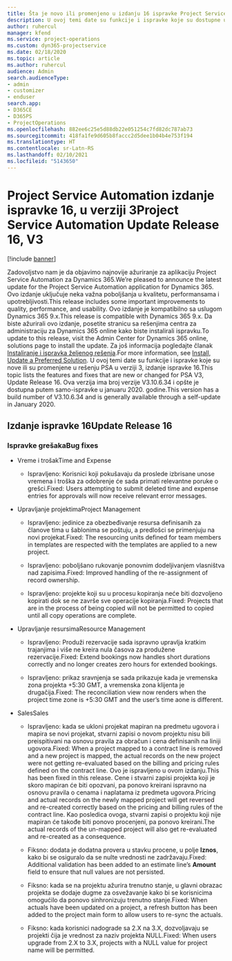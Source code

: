 ```yaml
---
title: Šta je novo ili promenjeno u izdanju 16 ispravke Project Service Automation verzije 3
description: U ovoj temi date su funkcije i ispravke koje su dostupne u izdanju 16 ispravke za Project Service Automation verzije 3.
author: ruhercul
manager: kfend
ms.service: project-operations
ms.custom: dyn365-projectservice
ms.date: 02/18/2020
ms.topic: article
ms.author: ruhercul
audience: Admin
search.audienceType:
- admin
- customizer
- enduser
search.app:
- D365CE
- D365PS
- ProjectOperations
ms.openlocfilehash: 882ee6c25e5d88db22e051254c7fd82dc787ab73
ms.sourcegitcommit: 418fa1fe9d605b8faccc2d5dee1b04b4e753f194
ms.translationtype: HT
ms.contentlocale: sr-Latn-RS
ms.lasthandoff: 02/10/2021
ms.locfileid: "5143650"
---
```

# <a name="project-service-automation-update-release-16-v3"></a><span data-ttu-id="f5cc1-103">Project Service Automation izdanje ispravke 16, u verziji 3</span><span class="sxs-lookup"><span data-stu-id="f5cc1-103">Project Service Automation Update Release 16, V3</span></span>

[!include [banner](../includes/psa-now-project-operations.md)]

<span data-ttu-id="f5cc1-104">Zadovoljstvo nam je da objavimo najnovije ažuriranje za aplikaciju Project Service Automation za Dynamics 365.</span><span class="sxs-lookup"><span data-stu-id="f5cc1-104">We’re pleased to announce the latest update for the Project Service Automation application for Dynamics 365.</span></span> <span data-ttu-id="f5cc1-105">Ovo izdanje uključuje neka važna poboljšanja u kvalitetu, performansama i upotrebljivosti.</span><span class="sxs-lookup"><span data-stu-id="f5cc1-105">This release includes some important improvements to quality, performance, and usability.</span></span>  <span data-ttu-id="f5cc1-106">Ovo izdanje je kompatibilno sa uslugom Dynamics 365 9.x.</span><span class="sxs-lookup"><span data-stu-id="f5cc1-106">This release is compatible with Dynamics 365 9.x.</span></span> <span data-ttu-id="f5cc1-107">Da biste ažurirali ovo izdanje, posetite stranicu sa rešenjima centra za administraciju za Dynamics 365 online kako biste instalirali ispravku.</span><span class="sxs-lookup"><span data-stu-id="f5cc1-107">To update to this release, visit the Admin Center for Dynamics 365 online, solutions page to install the update.</span></span> <span data-ttu-id="f5cc1-108">Za još informacija pogledajte članak [Instaliranje i ispravka željenog rešenja](https://docs.microsoft.com/dynamics365/project-service/upgrade-psa-home-page).</span><span class="sxs-lookup"><span data-stu-id="f5cc1-108">For more information, see [Install, Update a Preferred Solution](https://docs.microsoft.com/dynamics365/project-service/upgrade-psa-home-page).</span></span>
<span data-ttu-id="f5cc1-109">U ovoj temi date su funkcije i ispravke koje su nove ili su promenjene u rešenju PSA u verziji 3, izdanje ispravke 16.</span><span class="sxs-lookup"><span data-stu-id="f5cc1-109">This topic lists the features and fixes that are new or changed for PSA V3, Update Release 16.</span></span> <span data-ttu-id="f5cc1-110">Ova verzija ima broj verzije V3.10.6.34 i opšte je dostupna putem samo-ispravke u januaru 2020. godine.</span><span class="sxs-lookup"><span data-stu-id="f5cc1-110">This version has a build number of V3.10.6.34 and is generally available through a self-update in January 2020.</span></span>


## <a name="update-release-16"></a><span data-ttu-id="f5cc1-111">Izdanje ispravke 16</span><span class="sxs-lookup"><span data-stu-id="f5cc1-111">Update Release 16</span></span>

### <a name="bug-fixes"></a><span data-ttu-id="f5cc1-112">Ispravke grešaka</span><span class="sxs-lookup"><span data-stu-id="f5cc1-112">Bug fixes</span></span>

-   <span data-ttu-id="f5cc1-113">Vreme i trošak</span><span class="sxs-lookup"><span data-stu-id="f5cc1-113">Time and Expense</span></span>

    -   <span data-ttu-id="f5cc1-114">Ispravljeno: Korisnici koji pokušavaju da proslede izbrisane unose vremena i troška za odobrenje će sada primati relevantne poruke o grešci.</span><span class="sxs-lookup"><span data-stu-id="f5cc1-114">Fixed: Users attempting to submit deleted time and expense entries for approvals will now receive relevant error messages.</span></span>

-   <span data-ttu-id="f5cc1-115">Upravljanje projektima</span><span class="sxs-lookup"><span data-stu-id="f5cc1-115">Project Management</span></span>

    -   <span data-ttu-id="f5cc1-116">Ispravljeno: jedinice za obezbeđivanje resursa definisanih za članove tima u šablonima se poštuju, a predlošci se primenjuju na novi projekat.</span><span class="sxs-lookup"><span data-stu-id="f5cc1-116">Fixed: The resourcing units defined for team members in templates are respected with the templates are applied to a new project.</span></span>

    -   <span data-ttu-id="f5cc1-117">Ispravljeno: poboljšano rukovanje ponovnim dodeljivanjem vlasništva nad zapisima.</span><span class="sxs-lookup"><span data-stu-id="f5cc1-117">Fixed: Improved handling of the re-assignment of record ownership.</span></span>

    -   <span data-ttu-id="f5cc1-118">Ispravljeno: projekte koji su u procesu kopiranja neće biti dozvoljeno kopirati dok se ne završe sve operacije kopiranja.</span><span class="sxs-lookup"><span data-stu-id="f5cc1-118">Fixed: Projects that are in the process of being copied will not be permitted to copied until all copy operations are complete.</span></span>

-   <span data-ttu-id="f5cc1-119">Upravljanje resursima</span><span class="sxs-lookup"><span data-stu-id="f5cc1-119">Resource Management</span></span>

    -   <span data-ttu-id="f5cc1-120">Ispravljeno: Produži rezervacije sada ispravno upravlja kratkim trajanjima i više ne kreira nula časova za produžene rezervacije.</span><span class="sxs-lookup"><span data-stu-id="f5cc1-120">Fixed: Extend bookings now handles short durations correctly and no longer creates zero hours for extended bookings.</span></span>

    -   <span data-ttu-id="f5cc1-121">Ispravljeno: prikaz sravnjenja se sada prikazuje kada je vremenska zona projekta +5:30 GMT, a vremenska zona klijenta je drugačija.</span><span class="sxs-lookup"><span data-stu-id="f5cc1-121">Fixed: The reconciliation view now renders when the project time zone is +5:30 GMT and the user’s time aone is different.</span></span>

-   <span data-ttu-id="f5cc1-122">Sales</span><span class="sxs-lookup"><span data-stu-id="f5cc1-122">Sales</span></span>

    -   <span data-ttu-id="f5cc1-123">Ispravljeno: kada se ukloni projekat mapiran na predmetu ugovora i mapira se novi projekat, stvarni zapisi o novom projektu nisu bili preispitivani na osnovu pravila za obračun i cena definisanih na liniji ugovora.</span><span class="sxs-lookup"><span data-stu-id="f5cc1-123">Fixed: When a project mapped to a contract line is removed and a new project is mapped, the actual records on the new project were not getting re-evaluated based on the billing and pricing rules defined on the contract line.</span></span> <span data-ttu-id="f5cc1-124">Ovo je ispravljeno u ovom izdanju.</span><span class="sxs-lookup"><span data-stu-id="f5cc1-124">This has been fixed in this release.</span></span> <span data-ttu-id="f5cc1-125">Cene i stvarni zapisi projekta koji je skoro mapiran će biti opozvani, pa ponovo kreirani ispravno na osnovu pravila o cenama i naplatama iz predmeta ugovora.</span><span class="sxs-lookup"><span data-stu-id="f5cc1-125">Pricing and actual records on the newly mapped project will get reversed and re-created correctly based on the pricing and billing rules of the contract line.</span></span> <span data-ttu-id="f5cc1-126">Kao posledica ovoga, stvarni zapisi o projektu koji nije mapiran će takođe biti ponovo procenjeni, pa ponovo kreirani.</span><span class="sxs-lookup"><span data-stu-id="f5cc1-126">The actual records of the un-mapped project will also get re-evaluated and re-created as a consequence.</span></span>

    -   <span data-ttu-id="f5cc1-127">Fiksno: dodata je dodatna provera u stavku procene, u polje **Iznos**, kako bi se osiguralo da se nulte vrednosti ne zadržavaju.</span><span class="sxs-lookup"><span data-stu-id="f5cc1-127">Fixed: Additional validation has been added to an estimate line’s **Amount** field to ensure that null values are not persisted.</span></span>

    -   <span data-ttu-id="f5cc1-128">Fiksno: kada se na projektu ažurira trenutno stanje, u glavni obrazac projekta se dodaje dugme za osvežavanje kako bi se korisnicima omogućilo da ponovo sinhronizuju trenutno stanje.</span><span class="sxs-lookup"><span data-stu-id="f5cc1-128">Fixed: When actuals have been updated on a project, a refresh button has been added to the project main form to allow users to re-sync the actuals.</span></span>

    -   <span data-ttu-id="f5cc1-129">Fiksno: kada korisnici nadograde sa 2.X na 3.X, dozvoljavaju se projekti čija je vrednost za naziv projekta NULL.</span><span class="sxs-lookup"><span data-stu-id="f5cc1-129">Fixed: When users upgrade from 2.X to 3.X, projects with a NULL value for project name will be permitted.</span></span>

